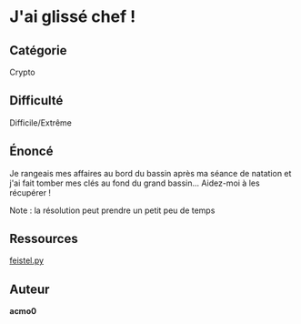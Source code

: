 # J'ai glissé chef !
## Catégorie
Crypto
## Difficulté
Difficile/Extrême
## Énoncé

Je rangeais mes affaires au bord du bassin après ma séance de natation et j'ai fait tomber mes clés au fond du grand bassin...
Aidez-moi à les récupérer !

Note : la résolution peut prendre un petit peu de temps
## Ressources

[feistel.py](feistel.py)

## Auteur
**acmo0**
